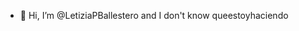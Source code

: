 - 👋 Hi, I’m @LetiziaPBallestero
and I don't know queestoyhaciendo

<!---
LetiziaPBallestero/LetiziaPBallestero is a ✨ special ✨ repository because its `README.md` (this file) appears on your GitHub profile.
You can click the Preview link to take a look at your changes.
--->
